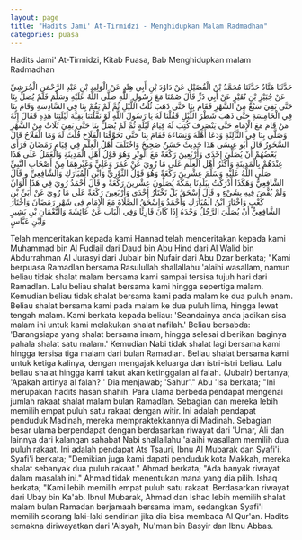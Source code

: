 ```yaml
---
layout: page
title: "Hadits Jami' At-Tirmidzi - Menghidupkan Malam Radmadhan"
categories: puasa
---
```


Hadits Jami' At-Tirmidzi, Kitab Puasa, Bab Menghidupkan malam Radmadhan

<p class="arab">
حَدَّثَنَا هَنَّادٌ حَدَّثَنَا مُحَمَّدُ بْنُ الْفُضَيْلِ عَنْ دَاوُدَ بْنِ أَبِي هِنْدٍ عَنْ الْوَلِيدِ بْنِ عَبْدِ الرَّحْمَنِ الْجُرَشِيِّ عَنْ جُبَيْرِ بْنِ نُفَيْرٍ عَنْ أَبِي ذَرٍّ قَالَ صُمْنَا مَعَ رَسُولِ اللَّهِ صَلَّى اللَّهُ عَلَيْهِ وَسَلَّمَ فَلَمْ يُصَلِّ بِنَا حَتَّى بَقِيَ سَبْعٌ مِنْ الشَّهْرِ فَقَامَ بِنَا حَتَّى ذَهَبَ ثُلُثُ اللَّيْلِ ثُمَّ لَمْ يَقُمْ بِنَا فِي السَّادِسَةِ وَقَامَ بِنَا فِي الْخَامِسَةِ حَتَّى ذَهَبَ شَطْرُ اللَّيْلِ فَقُلْنَا لَهُ يَا رَسُولَ اللَّهِ لَوْ نَفَّلْتَنَا بَقِيَّةَ لَيْلَتِنَا هَذِهِ فَقَالَ إِنَّهُ مَنْ قَامَ مَعَ الْإِمَامِ حَتَّى يَنْصَرِفَ كُتِبَ لَهُ قِيَامُ لَيْلَةٍ ثُمَّ لَمْ يُصَلِّ بِنَا حَتَّى بَقِيَ ثَلَاثٌ مِنْ الشَّهْرِ وَصَلَّى بِنَا فِي الثَّالِثَةِ وَدَعَا أَهْلَهُ وَنِسَاءَهُ فَقَامَ بِنَا حَتَّى تَخَوَّفْنَا الْفَلَاحَ قُلْتُ لَهُ وَمَا الْفَلَاحُ قَالَ السُّحُورُ قَالَ أَبُو عِيسَى هَذَا حَدِيثٌ حَسَنٌ صَحِيحٌ وَاخْتَلَفَ أَهْلُ الْعِلْمِ فِي قِيَامِ رَمَضَانَ فَرَأَى بَعْضُهُمْ أَنْ يُصَلِّيَ إِحْدَى وَأَرْبَعِينَ رَكْعَةً مَعَ الْوِتْرِ وَهُوَ قَوْلُ أَهْلِ الْمَدِينَةِ وَالْعَمَلُ عَلَى هَذَا عِنْدَهُمْ بِالْمَدِينَةِ وَأَكْثَرُ أَهْلِ الْعِلْمِ عَلَى مَا رُوِيَ عَنْ عُمَرَ وَعَلِيٍّ وَغَيْرِهِمَا مِنْ أَصْحَابِ النَّبِيِّ صَلَّى اللَّهُ عَلَيْهِ وَسَلَّمَ عِشْرِينَ رَكْعَةً وَهُوَ قَوْلُ الثَّوْرِيِّ وَابْنِ الْمُبَارَكِ وَالشَّافِعِيِّ و قَالَ الشَّافِعِيُّ وَهَكَذَا أَدْرَكْتُ بِبَلَدِنَا بِمَكَّةَ يُصَلُّونَ عِشْرِينَ رَكْعَةً و قَالَ أَحْمَدُ رُوِيَ فِي هَذَا أَلْوَانٌ وَلَمْ يُقْضَ فِيهِ بِشَيْءٍ و قَالَ إِسْحَقُ بَلْ نَخْتَارُ إِحْدَى وَأَرْبَعِينَ رَكْعَةً عَلَى مَا رُوِيَ عَنْ أُبَيِّ بْنِ كَعْبٍ وَاخْتَارَ ابْنُ الْمُبَارَكِ وَأَحْمَدُ وَإِسْحَقُ الصَّلَاةَ مَعَ الْإِمَامِ فِي شَهْرِ رَمَضَانَ وَاخْتَارَ الشَّافِعِيُّ أَنْ يُصَلِّيَ الرَّجُلُ وَحْدَهُ إِذَا كَانَ قَارِئًا وَفِي الْبَاب عَنْ عَائِشَةَ وَالنُّعْمَانِ بْنِ بَشِيرٍ وَابْنِ عَبَّاسٍ

</p>

Telah menceritakan kepada kami Hannad telah menceritakan kepada kami Muhammad bin Al Fudlail dari Daud bin Abu Hind dari Al Walid bin Abdurrahman Al Jurasyi dari Jubair bin Nufair dari Abu Dzar berkata; "Kami berpuasa Ramadlan bersama Rasulullah shallallahu 'alaihi wasallam, namun beliau tidak shalat malam bersama kami sampai tersisa tujuh hari dari Ramadlan. Lalu beliau shalat bersama kami hingga sepertiga malam. Kemudian beliau tidak shalat bersama kami pada malam ke dua puluh enam. Beliau shalat bersama kami pada malam ke dua puluh lima, hingga lewat tengah malam. Kami berkata kepada beliau: 'Seandainya anda jadikan sisa malam ini untuk kami melakukan shalat nafilah.' Beliau bersabda: 'Barangsiapa yang shalat bersama imam, hingga selesai diberikan baginya pahala shalat satu malam.' Kemudian Nabi tidak shalat lagi bersama kami hingga tersisa tiga malam dari bulan Ramadlan. Beliau shalat bersama kami untuk ketiga kalinya, dengan mengajak keluarga dan istri-istri beliau. Lalu beliau shalat hingga kami takut akan ketinggalan al falah. (Jubair) bertanya; 'Apakah artinya al falah? ' Dia menjawab; 'Sahur'." Abu 'Isa berkata; "Ini merupakan hadits hasan shahih. Para ulama berbeda pendapat mengenai jumlah rakaat shalat malam bulan Ramadlan. Sebagian dan mereka lebih memilih empat puluh satu rakaat dengan witir. Ini adalah pendapat penduduk Madinah, mereka mempraktekkannya di Madinah. Sebagian besar ulama berpendapat dengan berdasarkan riwayat dari 'Umar, Ali dan lainnya dari kalangan sahabat Nabi shallallahu 'alaihi wasallam memilih dua puluh rakaat. Ini adalah pendapat Ats Tsauri, Ibnu Al Mubarak dan Syafi'i. Syafi'i berkata; "Demikian juga kami dapati penduduk kota Makkah, mereka shalat sebanyak dua puluh rakaat." Ahmad berkata; "Ada banyak riwayat dalam masalah ini." Ahmad tidak menentukan mana yang dia pilih. Ishaq berkata; "Kami lebih memilih empat puluh satu rakaat. Berdasarkan riwayat dari Ubay bin Ka'ab. Ibnul Mubarak, Ahmad dan Ishaq lebih memilih shalat malam bulan Ramadan berjamaah bersama imam, sedangkan Syafi'i memilih seorang laki-laki sendirian jika dia bisa membaca Al Qur'an. Hadits semakna diriwayatkan dari 'Aisyah, Nu'man bin Basyir dan Ibnu Abbas.




